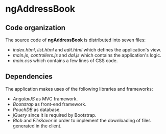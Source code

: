 ngAddressBook
=============

Code organization
-----------------

The source code of **ngAddressBook** is distributed into seven files:

 * _index.html_, _list.html_ and _edit.html_ which defines the application's view.
 * _main.js_, _controllers.js_ and _dal.js_ which contains the application's logic.
 * _main.css_ which contains a few lines of CSS code.

Dependencies
------------

The application makes uses of the following libraries and frameworks:

 * _AngularJS_ as MVC framework.
 * _Bootstrap_ as front-end framework.
 * _PouchDB_ as database.
 * _jQuery_ since it is required by Bootstrap.
 * _Blob_ and _FileSaver_ in order to implement the downloading of files generated in the client.